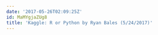 ```yaml
---
date: '2017-05-26T02:09:25Z'
id: MaMYgjaZUg8
title: 'Kaggle: R or Python by Ryan Bales (5/24/2017)'
---
```


